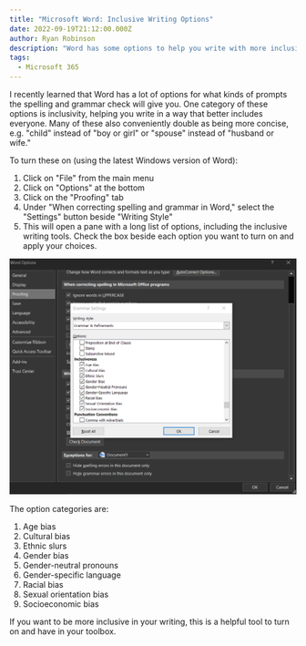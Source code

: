 ```yaml
---
title: "Microsoft Word: Inclusive Writing Options"
date: 2022-09-19T21:12:00.000Z
author: Ryan Robinson
description: "Word has some options to help you write with more inclusive language."
tags:
  - Microsoft 365
---
```


I recently learned that Word has a lot of options for what kinds of prompts the spelling and grammar check will give you. One category of these options is inclusivity, helping you write in a way that better includes everyone. Many of these also conveniently double as being more concise, e.g. "child" instead of "boy or girl" or "spouse" instead of "husband or wife."

To turn these on (using the latest Windows version of Word):

1. Click on "File" from the main menu
2. Click on "Options" at the bottom
3. Click on the "Proofing" tab
4. Under "When correcting spelling and grammar in Word," select the "Settings" button beside "Writing Style"
5. This will open a pane with a long list of options, including the inclusive writing tools. Check the box beside each option you want to turn on and apply your choices.

!["Screenshot of the inclusive writing options"](./word-inclusive-language.png)

The option categories are:

1. Age bias
2. Cultural bias
3. Ethnic slurs
4. Gender bias
5. Gender-neutral pronouns
6. Gender-specific language
7. Racial bias
8. Sexual orientation bias
9. Socioeconomic bias

If you want to be more inclusive in your writing, this is a helpful tool to turn on and have in your toolbox.

